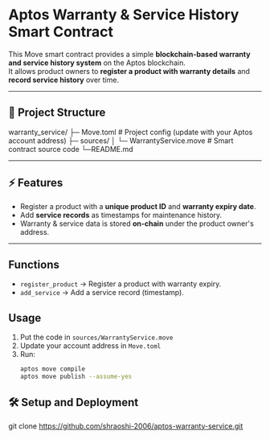 # Aptos Warranty & Service History Smart Contract

This Move smart contract provides a simple **blockchain-based warranty and service history system** on the Aptos blockchain.  
It allows product owners to **register a product with warranty details** and **record service history** over time.  

---

## 📂 Project Structure
warranty_service/
├─ Move.toml # Project config (update with your Aptos account address)
├─ sources/
│ └─ WarrantyService.move # Smart contract source code
└─README.md

---

## ⚡ Features
- Register a product with a **unique product ID** and **warranty expiry date**.  
- Add **service records** as timestamps for maintenance history.  
- Warranty & service data is stored **on-chain** under the product owner's address.  

---

## Functions
- `register_product` → Register a product with warranty expiry.
- `add_service` → Add a service record (timestamp).

## Usage
1. Put the code in `sources/WarrantyService.move`
2. Update your account address in `Move.toml`
3. Run:
   ```bash
   aptos move compile
   aptos move publish --assume-yes
## 🛠 Setup and Deployment
git clone https://github.com/shraoshi-2006/aptos-warranty-service.git

